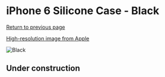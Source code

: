 # iPhone 6 Silicone Case - Black

[Return to previous page](/iphone_6)

[High-resolution image from Apple](https://store.storeimages.cdn-apple.com/8756/as-images.apple.com/is/MGQF2?wid=4500&hei=4500&fmt=png)

<div style="width: 512px"><img src="/almost_uncompressed/MGQF2.webp" alt="Black"></div>

## Under construction
